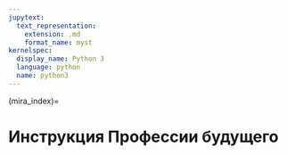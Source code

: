 ```yaml
---
jupytext:
  text_representation:
    extension: .md
    format_name: myst
kernelspec:
  display_name: Python 3
  language: python
  name: python3
---
```


(mira_index)=
# Инструкция Профессии будущего

```{tableofcontents}
```
